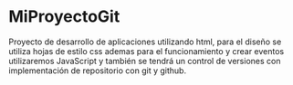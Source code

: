# MiProyectoGit
Proyecto de desarrollo de aplicaciones utilizando html, para el diseño se utiliza hojas de estilo css ademas para el funcionamiento y crear eventos utilizaremos JavaScript y también se tendrá un control de versiones con implementación de repositorio con git y github.
